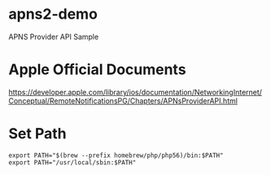 # apns2-demo
APNS Provider API Sample

# Apple Official Documents
https://developer.apple.com/library/ios/documentation/NetworkingInternet/Conceptual/RemoteNotificationsPG/Chapters/APNsProviderAPI.html

# Set Path

```
export PATH="$(brew --prefix homebrew/php/php56)/bin:$PATH"
export PATH="/usr/local/sbin:$PATH"
```

